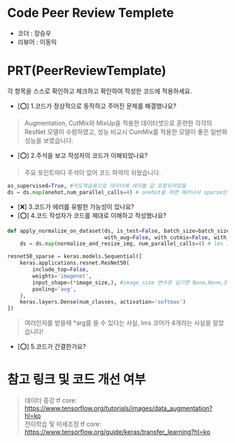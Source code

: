 # Code Peer Review Templete
- 코더 : 장승우
- 리뷰어 : 이동익

# PRT(PeerReviewTemplate)
각 항목을 스스로 확인하고 체크하고 확인하여 작성한 코드에 적용하세요.
- [⭕] 1.코드가 정상적으로 동작하고 주어진 문제를 해결했나요?
>  Augmentation, CutMix와 MixUp을 적용한 데이터셋으로 훈련한 각각의 ResNet 모델이 수렴하였고,
>  성능 비교시 CumMix를 적용한 모델이 좋은 일반화 성능을 보였습니다.
- [⭕] 2.주석을 보고 작성자의 코드가 이해되었나요?
>  주요 포인트마다 주석이 있어 코드 파악이 쉬웠습니다.
```python
as_supervised=True, #지도학습용으로 데이터에 레이블 값 포함되어있음
ds = ds.map(onehot,num_parallel_calls=4) # onehot을 하면 에러나서 sparse인 부분에선 제외
```
- [❌] 3.코드가 에러를 유발한 가능성이 있나요?
- [⭕] 4.코드 작성자가 코드를 제대로 이해하고 작성했나요?
```python
def apply_normalize_on_dataset(ds, is_test=False, batch_size=batch_size,
                               with_aug=False, with_cutmix=False, with_mixup=False,is_sparse=False):
    ds = ds.map(normalize_and_resize_img, num_parallel_calls=4) # lms 코어수 4개  
```
```python
resnet50_sparse = keras.models.Sequential([
    keras.applications.resnet.ResNet50(
        include_top=False,
        weights='imagenet',
        input_shape=(*image_size,), #image_size 변수로 넘기면 None,None,3으로 넘어감;
        pooling='avg',
    ),
    keras.layers.Dense(num_classes, activation='softmax')
])
```
> 여러인자를 받을때 *arg를 쓸 수 있다는 사실,  lms 코어가 4개라는 사실을 알았습니다! 
- [⭕] 5.코드가 간결한가요?

# 참고 링크 및 코드 개선 여부
> 데이터 증강 tf core: https://www.tensorflow.org/tutorials/images/data_augmentation?hl=ko   
> 전이학습 및 미세조정 tf core: https://www.tensorflow.org/guide/keras/transfer_learning?hl=ko
